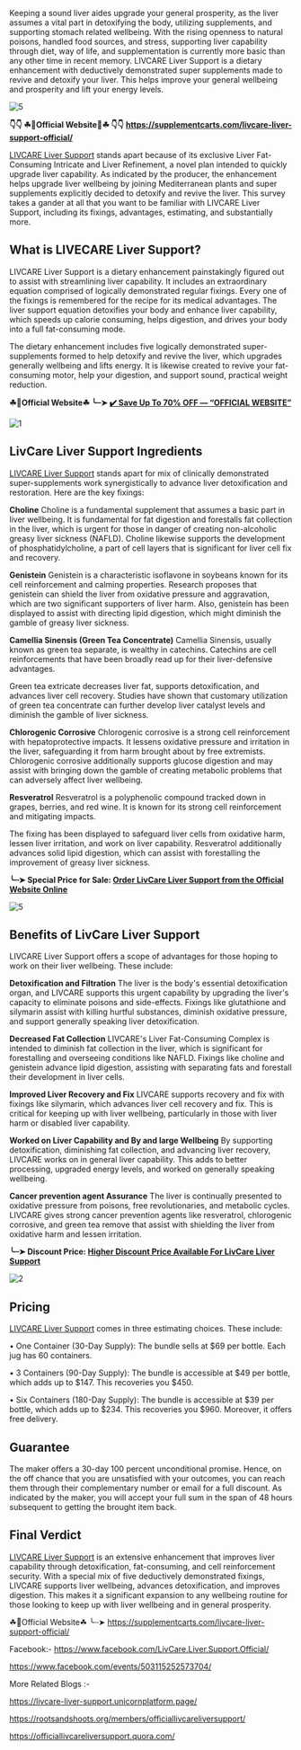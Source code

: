Keeping a sound liver aides upgrade your general prosperity, as the liver assumes a vital part in detoxifying the body, utilizing supplements, and supporting stomach related wellbeing. With the rising openness to natural poisons, handled food sources, and stress, supporting liver capability through diet, way of life, and supplementation is currently more basic than any other time in recent memory. LIVCARE Liver Support is a dietary enhancement with deductively demonstrated super supplements made to revive and detoxify your liver. This helps improve your general wellbeing and prosperity and lift your energy levels.

![5](https://github.com/user-attachments/assets/d76d8da4-f97c-4431-8cd2-523b8a6f7e31)


**👇👇 ☘📣Official Website📣☘ 👇👇**
**https://supplementcarts.com/livcare-liver-support-official/**

[LIVCARE Liver Support](https://healthquerys.com/livcare-liver-support-reviews/) stands apart because of its exclusive Liver Fat-Consuming Intricate and Liver Refinement, a novel plan intended to quickly upgrade liver capability. As indicated by the producer, the enhancement helps upgrade liver wellbeing by joining Mediterranean plants and super supplements explicitly decided to detoxify and revive the liver. This survey takes a gander at all that you want to be familiar with LIVCARE Liver Support, including its fixings, advantages, estimating, and substantially more.



## What is LIVECARE Liver Support?

LIVCARE Liver Support is a dietary enhancement painstakingly figured out to assist with streamlining liver capability. It includes an extraordinary equation comprised of logically demonstrated regular fixings. Every one of the fixings is remembered for the recipe for its medical advantages. The liver support equation detoxifies your body and enhance liver capability, which speeds up calorie consuming, helps digestion, and drives your body into a full fat-consuming mode.

The dietary enhancement includes five logically demonstrated super-supplements formed to help detoxify and revive the liver, which upgrades generally wellbeing and lifts energy. It is likewise created to revive your fat-consuming motor, help your digestion, and support sound, practical weight reduction.

**☘📣Official Website☘ ╰┈➤ [✔️ Save Up To 70% OFF — “OFFICIAL WEBSITE”](https://supplementcarts.com/livcare-liver-support-official/)**

![1](https://github.com/user-attachments/assets/a21616f6-165b-4957-93fc-7a5a1d85de16)


## LivCare Liver Support Ingredients

[LIVCARE Liver Support](https://healthquerys.com/livcare-liver-support-reviews/) stands apart for mix of clinically demonstrated super-supplements work synergistically to advance liver detoxification and restoration. Here are the key fixings:

**Choline**
Choline is a fundamental supplement that assumes a basic part in liver wellbeing. It is fundamental for fat digestion and forestalls fat collection in the liver, which is urgent for those in danger of creating non-alcoholic greasy liver sickness (NAFLD). Choline likewise supports the development of phosphatidylcholine, a part of cell layers that is significant for liver cell fix and recovery.

**Genistein**
Genistein is a characteristic isoflavone in soybeans known for its cell reinforcement and calming properties. Research proposes that genistein can shield the liver from oxidative pressure and aggravation, which are two significant supporters of liver harm. Also, genistein has been displayed to assist with directing lipid digestion, which might diminish the gamble of greasy liver sickness.

**Camellia Sinensis (Green Tea Concentrate)**
Camellia Sinensis, usually known as green tea separate, is wealthy in catechins. Catechins are cell reinforcements that have been broadly read up for their liver-defensive advantages.

Green tea extricate decreases liver fat, supports detoxification, and advances liver cell recovery. Studies have shown that customary utilization of green tea concentrate can further develop liver catalyst levels and diminish the gamble of liver sickness.

**Chlorogenic Corrosive**
Chlorogenic corrosive is a strong cell reinforcement with hepatoprotective impacts. It lessens oxidative pressure and irritation in the liver, safeguarding it from harm brought about by free extremists. Chlorogenic corrosive additionally supports glucose digestion and may assist with bringing down the gamble of creating metabolic problems that can adversely affect liver wellbeing.

**Resveratrol**
Resveratrol is a polyphenolic compound tracked down in grapes, berries, and red wine. It is known for its strong cell reinforcement and mitigating impacts.

The fixing has been displayed to safeguard liver cells from oxidative harm, lessen liver irritation, and work on liver capability. Resveratrol additionally advances solid lipid digestion, which can assist with forestalling the improvement of greasy liver sickness.

**╰┈➤ Special Price for Sale: [Order LivCare Liver Support  from the Official Website Online](https://supplementcarts.com/livcare-liver-support-official/)**

![5](https://github.com/user-attachments/assets/21d00167-f95c-480f-aa1d-cf9140243491)


## Benefits of LivCare Liver Support

LIVCARE Liver Support offers a scope of advantages for those hoping to work on their liver wellbeing. These include:

**Detoxification and Filtration**
The liver is the body's essential detoxification organ, and LIVCARE supports this urgent capability by upgrading the liver's capacity to eliminate poisons and side-effects. Fixings like glutathione and silymarin assist with killing hurtful substances, diminish oxidative pressure, and support generally speaking liver detoxification.

**Decreased Fat Collection**
LIVCARE's Liver Fat-Consuming Complex is intended to diminish fat collection in the liver, which is significant for forestalling and overseeing conditions like NAFLD. Fixings like choline and genistein advance lipid digestion, assisting with separating fats and forestall their development in liver cells.

**Improved Liver Recovery and Fix**
LIVCARE supports recovery and fix with fixings like silymarin, which advances liver cell recovery and fix. This is critical for keeping up with liver wellbeing, particularly in those with liver harm or disabled liver capability.

**Worked on Liver Capability and By and large Wellbeing**
By supporting detoxification, diminishing fat collection, and advancing liver recovery, LIVCARE works on in general liver capability. This adds to better processing, upgraded energy levels, and worked on generally speaking wellbeing.

**Cancer prevention agent Assurance**
The liver is continually presented to oxidative pressure from poisons, free revolutionaries, and metabolic cycles. LIVCARE gives strong cancer prevention agents like resveratrol, chlorogenic corrosive, and green tea remove that assist with shielding the liver from oxidative harm and lessen irritation.

**╰┈➤ Discount Price: [Higher Discount Price Available For LivCare Liver Support](https://supplementcarts.com/livcare-liver-support-official/)**

![2](https://github.com/user-attachments/assets/2cee7497-9bf3-4a2e-b541-6848e6ffb6eb)


## Pricing

[LIVCARE Liver Support](https://healthquerys.com/livcare-liver-support-reviews/) comes in three estimating choices. These include:

•	One Container (30-Day Supply): The bundle sells at $69 per bottle. Each jug has 60 containers.

•	3 Containers (90-Day Supply): The bundle is accessible at $49 per bottle, which adds up to $147. This recoveries you $450.

•	Six Containers (180-Day Supply): The bundle is accessible at $39 per bottle, which adds up to $234. This recoveries you $960. Moreover, it offers free delivery.


## Guarantee

The maker offers a 30-day 100 percent unconditional promise. Hence, on the off chance that you are unsatisfied with your outcomes, you can reach them through their complementary number or email for a full discount. As indicated by the maker, you will accept your full sum in the span of 48 hours subsequent to getting the brought item back.


## Final Verdict

[LIVCARE Liver Support](https://healthquerys.com/livcare-liver-support-reviews/) is an extensive enhancement that improves liver capability through detoxification, fat-consuming, and cell reinforcement security. With a special mix of five deductively demonstrated fixings, LIVCARE supports liver wellbeing, advances detoxification, and improves digestion. This makes it a significant expansion to any wellbeing routine for those looking to keep up with liver wellbeing and in general prosperity.

☘📣Official Website☘ ╰┈➤ https://supplementcarts.com/livcare-liver-support-official/

Facebook:- https://www.facebook.com/LivCare.Liver.Support.Official/

https://www.facebook.com/events/503115252573704/

More Related Blogs :-

https://livcare-liver-support.unicornplatform.page/

https://rootsandshoots.org/members/officiallivcareliversupport/

https://officiallivcareliversupport.quora.com/
